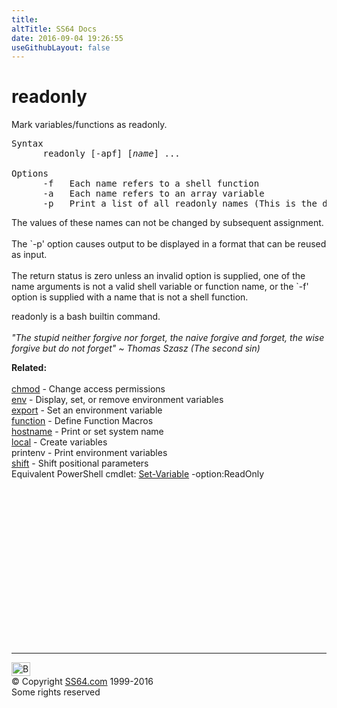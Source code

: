 ```yaml
---
title:
altTitle: SS64 Docs
date: 2016-09-04 19:26:55
useGithubLayout: false
---
```

<!-- #BeginLibraryItem "/Library/head_bash.lbi" --><!-- #EndLibraryItem --><h1>readonly</h1> 
<span class="body">Mark variables/functions as readonly. </span><br>
<pre>Syntax
      readonly [-apf] [<i>name</i>] ... 

Options
      -f   Each name refers to a shell function
      -a   Each name refers to an array variable
      -p   Print a list of all readonly names (This is the default)</pre>
<p> The values of these names can not be changed by subsequent assignment.<br>
<br>
The `-p' option causes output to be displayed in a format that can be reused as input. <br>
<br>
The return status is zero unless an invalid option is supplied, one of the name arguments is not a valid shell variable or function name, or the `-f' option is supplied with a name that is not a shell function. </p>
<p>readonly is a bash builtin command.<br>
<br>
<i class="quote">"The stupid neither forgive nor forget, the naive forgive and forget, the wise forgive but do not forget" ~ Thomas Szasz (The second sin)</i> </p>
<p><b>Related:</b><br>
<br>
<a href="chmod.html">chmod</a> - Change access permissions<br>
<a href="env.html">env</a> - Display, set, or remove environment variables <br>
<a href="export.html"> export</a> - Set an environment variable <br>
<a href="function.html">function</a> - Define Function Macros <br>
<a href="hostname.html">hostname</a> - Print or set system name<br>
<a href="local.html">local</a> - Create variables<br>
printenv - Print environment variables <br>
<a href="shift.html">shift</a> - Shift positional parameters <br>
Equivalent PowerShell cmdlet: <a href="../ps/set-variable.html">Set-Variable</a> -option:ReadOnly</p><!-- #BeginLibraryItem "/Library/foot_bash.lbi" --><p>
<!-- bash300 -->
<ins class="adsbygoogle" style="display:inline-block;width:300px;height:250px" data-ad-client="ca-pub-6140977852749469" data-ad-slot="4615356305"></ins>
<script>
(adsbygoogle = window.adsbygoogle || []).push({});
</script></p>
<hr>
<div id="bl" class="footer"><a href="readonly.html#"><img src="../images/top.png" width="30" height="22" alt="Back to the Top"></a></div>
<div id="br" class="footer, tagline">© Copyright <a href="http://ss64.com/">SS64.com</a> 1999-2016<br>
Some rights reserved</div><!-- #EndLibraryItem -->

